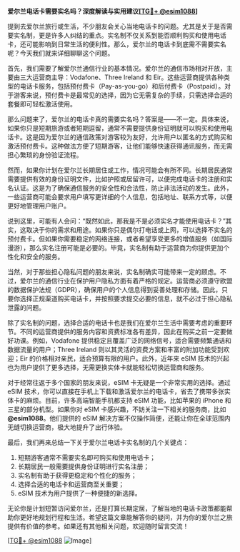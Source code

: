 **爱尔兰电话卡需要实名吗？深度解读与实用建议[[TG💪+ @esim1088](https://t.me/s/esim1088)]**

提到去爱尔兰旅行或生活，不少朋友会关心当地电话卡的问题。尤其是关于是否需要实名制，更是许多人纠结的重点。实名制不仅关系到能否顺利购买和使用电话卡，还可能影响到日常生活的便利性。那么，爱尔兰的电话卡到底需不需要实名呢？今天我们就来详细聊聊这个问题。

首先，我们需要了解爱尔兰通信行业的基本情况。爱尔兰的通信市场相对开放，主要由三大运营商主导：Vodafone、Three Ireland 和 Eir。这些运营商提供各种类型的电话卡服务，包括预付费卡（Pay-as-you-go）和后付费卡（Postpaid）。对于游客来说，预付费卡是最常见的选择，因为它无需复杂的手续，只需选择合适的套餐即可轻松激活使用。

那么问题来了，爱尔兰的电话卡真的需要实名吗？答案是——不一定。具体来说，如果你只是短期旅游或者短期逗留，通常不需要提供身份证明就可以购买和使用电话卡。这是因为爱尔兰的通信政策对游客较为友好，允许用户以匿名的方式购买和激活预付费卡。这种做法方便了短期游客，让他们能够快速获得通讯服务，而无需担心繁琐的身份验证流程。

然而，如果你计划在爱尔兰长期居住或工作，情况可能会有所不同。长期居民通常需要提供有效的身份证明文件，比如护照或居留许可，以便完成电话卡的注册和实名认证。这是为了确保通信服务的安全性和合法性，防止非法活动的发生。此外，一些运营商可能会要求用户填写更详细的个人信息，包括地址、联系方式等，以便更好地管理用户账户。

说到这里，可能有人会问：“既然如此，那我是不是必须实名才能使用电话卡？”其实，这取决于你的需求和用途。如果你只是偶尔打电话或上网，可以选择不实名的预付费卡。但如果你需要稳定的网络连接，或者希望享受更多的增值服务（如国际漫游），那么实名注册可能是必要的。毕竟，实名制有助于运营商为你提供更加个性化和安全的服务。

当然，对于那些担心隐私问题的朋友来说，实名制确实可能带来一定的顾虑。不过，爱尔兰的通信行业在保护用户隐私方面有着严格的规定。运营商必须遵守欧盟的数据保护法规（GDPR），确保用户的个人信息得到妥善处理和存储。因此，只要你选择正规渠道购买电话卡，并按照要求提交必要的信息，就不必过于担心隐私泄露的问题。

除了实名制的问题，选择合适的电话卡也是我们在爱尔兰生活中需要考虑的重要环节。不同的运营商提供的服务内容和资费标准各有差异，因此在购买之前一定要做好功课。例如，Vodafone 提供稳定且覆盖广泛的网络信号，适合需要频繁通话和数据流量的用户；Three Ireland 则以其灵活的资费方案和丰富的附加功能受到欢迎；Eir 的价格相对亲民，适合预算有限的用户。此外，近年来 eSIM 技术的兴起也为用户提供了更多选择，无需更换实体卡就能轻松切换运营商和服务。

对于经常往返于多个国家的朋友来说，eSIM 卡无疑是一个非常实用的选择。通过 eSIM 技术，你可以直接在手机上下载和激活爱尔兰的电话卡，省去了携带多张实体卡的麻烦。目前，许多高端智能手机都支持 eSIM 功能，比如苹果的 iPhone 和三星的部分机型。如果你对 eSIM 卡感兴趣，不妨关注一下相关的服务商，比如 **@esim1088**。他们提供的 eSIM 解决方案不仅操作简便，还能让你在全球范围内无缝切换运营商，极大地提升了出行体验。

最后，我们再来总结一下关于爱尔兰电话卡实名制的几个关键点：

1. 短期游客通常不需要实名即可购买和使用电话卡；
2. 长期居民一般需要提供身份证明进行实名注册；
3. 实名制有助于获得更稳定和个性化的服务；
4. 选择合适的电话卡和运营商至关重要；
5. eSIM 技术为用户提供了一种便捷的新选择。

无论你是计划短暂访问爱尔兰，还是打算长期定居，了解当地的电话卡政策都能帮助你更好地规划行程和生活。希望这篇文章能解答你的疑问，并为你的爱尔兰之旅提供有价值的参考。如果还有其他相关问题，欢迎随时留言交流！

[[TG💪+ @esim1088](https://t.me/s/esim1088) ![Image](https://i.postimg.cc/4NQfJmqS/Snipaste-2025-05-13-00-14-12.png)]